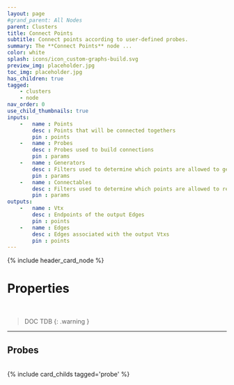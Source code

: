 ```yaml
---
layout: page
#grand_parent: All Nodes
parent: Clusters
title: Connect Points
subtitle: Connect points according to user-defined probes.
summary: The **Connect Points** node ...
color: white
splash: icons/icon_custom-graphs-build.svg
preview_img: placeholder.jpg
toc_img: placeholder.jpg
has_children: true
tagged: 
    - clusters
    - node
nav_order: 0
use_child_thumbnails: true
inputs:
    -   name : Points
        desc : Points that will be connected togethers
        pin : points
    -   name : Probes
        desc : Probes used to build connections
        pin : params
    -   name : Generators
        desc : Filters used to determine which points are allowed to generate connections
        pin : params
    -   name : Connectables
        desc : Filters used to determine which points are allowed to receive connections
        pin : params
outputs:
    -   name : Vtx
        desc : Endpoints of the output Edges
        pin : points
    -   name : Edges
        desc : Edges associated with the output Vtxs
        pin : points
---
```


{% include header_card_node %}

# Properties
<br>

> DOC TDB
{: .warning }

---
## Probes
<br>
{% include card_childs tagged='probe' %}